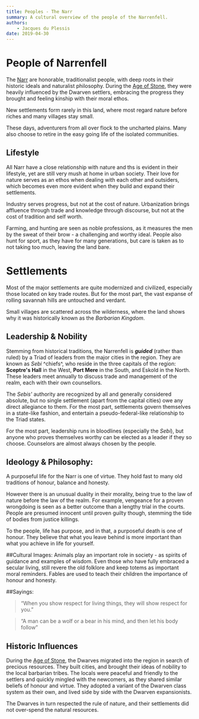 ```yaml
---
title: Peoples - The Narr
summary: A cultural overview of the people of the Narrenfell.
authors:
    - Jacques du Plessis
date: 2019-04-30
---
```

# People of Narrenfell
The [Narr](/geography/realms/narrenfell) are honorable, traditionalist people, with deep roots in their historic ideals and naturalist philosophy.  During the [Age of Stone](/history/ages/age_of_stone), they were heavily influenced by the Dwarven settlers, embracing the progress they brought and feeling kinship with their moral ethos.

New settlements form rarely in this land, where most regard nature before riches and many villages stay small.

These days, adventurers from all over flock to the uncharted plains. Many also choose to retire in the easy going life of the isolated communities.

## Lifestyle
All Narr have a close relationship with nature and ths is evident in their lifestyle, yet are still very mush at home in urban society.  Their love for nature serves as an ethos when dealing with each other and outsiders, which becomes even more evident when they build and expand their settlements.

Industry serves progress, but not at the cost of nature.  Urbanization brings affluence through trade and knowledge through discourse, but not at the cost of tradition and self worth.

Farming, and hunting are seen as noble professions, as it measures the men by the sweat of their brow - a challenging and worthy ideal.  People also hunt for sport, as they have for many generations, but care is taken as to not taking too much, leaving the land bare.

# Settlements
Most of the major settlements are quite modernized and civilized, especially those located on key trade routes.  But for the most part, the vast expanse of rolling savannah hills are untouched and verdant.

Small villages are scattered across the wilderness, where the land shows why it was historically known as the _Barbarian Kingdom_.

## Leadership & Nobility
Stemming from historical traditions, the Narrenfell is _**guided**_ (rather than ruled) by a Triad of leaders from the major cities in the region.  They are known as _Sebi_ ^chiefs^, who reside in the three capitals of the region: **Sceptre's Hall** in the West, **Port Mere** in the South, and Eskold in the North.  These leaders meet annually to discuss trade and management of the realm, each with their own counsellors.

The _Sebis'_ authority are recognized by all and generally considered absolute, but no single settlement (apart from the capital cities) owe any direct allegiance to them.  For the most part, settlements govern themselves in a state-like fashion, and entertain a pseudo-federal-like relationship to the Triad states.

For the most part, leadership runs in bloodlines (especially the _Sebi_), but anyone who proves themselves worthy can be elected as a leader if they so choose.  Counselors are almost always chosen by the people.

## Ideology & Philosophy:
A purposeful life for the Narr is one of virtue.  They hold fast to many old traditions of honour, balance and honesty.

However there is an unusual duality in their morality, being true to the law of nature before the law of the realm.  For example, vengeance for a proven wrongdoing is seen as a better outcome than a lengthy trial in the courts.  People are presumed innocent until proven guilty though, stemming the tide of bodies from justice killings.

To the people, life has purpose, and in that, a purposeful death is one of honour.  They believe that what you leave behind is more important than what you achieve in life for yourself. 

##Cultural Images:
Animals play an important role in society -  as spirits of guidance and examples of wisdom.  Even those who have fully embraced a secular living, still revere the old folklore and keep totems as important moral reminders.  Fables are used to teach their children the importance of honour and honesty.

##Sayings:
> “When you show respect for living things, they will show respect for you.”

>“A man can be a wolf or a bear in his mind, and then let his body follow”

## Historic Influences
During the [Age of Stone](/history/ages/age_of_stone), the Dwarves migrated into the region in search of precious resources.  They built cities, and brought their ideas of nobility to the local barbarian tribes.  The locals were peaceful and friendly to the settlers and quickly mingled with the newcomers, as they shared similar beliefs of honour and virtue.  They adopted a variant of the Dwarven class system as their own, and lived side by side with the Dwarven expansionists.

The Dwarves in turn respected the rule of nature, and their settlements did not over-spend the natural resources.